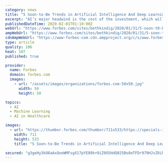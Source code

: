 ```yaml
---
category: news
title: "5 Soon-to-Be Trends in Artificial Intelligence And Deep Learning"
excerpt: "AI’s major headwind is the cost of the investment, which will skew returns in the short-term. When the turnaround occurs, however, companies who are making the investment can expect to be rewarded disproportionately with a wide performance gap and up to double the cash flow."
publishedDateTime: 2020-02-01T01:10:00Z
webUrl: "https://www.forbes.com/sites/bethkindig/2020/01/31/5-soon-t0-be-trends-in-artificial-intelligence-and-deep-learning/"
ampWebUrl: "https://www.forbes.com/sites/bethkindig/2020/01/31/5-soon-t0-be-trends-in-artificial-intelligence-and-deep-learning/amp/"
cdnAmpWebUrl: "https://www-forbes-com.cdn.ampproject.org/c/s/www.forbes.com/sites/bethkindig/2020/01/31/5-soon-t0-be-trends-in-artificial-intelligence-and-deep-learning/amp/"
type: article
quality: 106
heat: 107
published: true

provider:
  name: Forbes
  domain: forbes.com
  images:
    - url: "/assets/images/organizations/forbes.com-50x50.jpg"
      width: 50
      height: 50

topics:
  - AI
  - Machine Learning
  - AI in Healthcare

images:
  - url: "https://thumbor.forbes.com/thumbor/711x533/https://specials-images.forbesimg.com/imageserve/5e34ccbef133f400076b5a6a/960x0.jpg?fit=scale"
    width: 711
    height: 533
    title: "5 Soon-to-Be Trends in Artificial Intelligence And Deep Learning"

secured: "g3geHy3kO8aAxQoeWMFsgX17pYE89k+9iZ0OSHdQ025Bo8eTFDr979HJvZ0ihnIa3UE3N2MgdzCoD1qVe1F910SSXMrPlXbQKL6EPEkJCu5WPxKkiQjaCCVlY/bYkhzQ9VzfOQazhWc4Gj7hYWzDhrT29L26P6J1U1R6dX7+5uW9VgoDODv6//dogXjy46KR4gXZHcx/66rIJrmdJlAyGpmPSg5CQCcZlh+eSHi6UZ+WC64/fcdQIrKpGQ2uMOXQro/caJiL2n6thllOS45X03gN3rLepe0uErtZXXMaSU1qOJtipE9jOXGx9JD+0Ouuc/ZgVzBkgCsHwgxTk2P+TBiacuqT0gujqh0tB4iVCtsIWGX1yvNKOmq4Z0DdTVj2uwYsaZuy+LHEeRxZ3ZdIxuswYyyaHxzVCDAzzL2n/FXqo2DsXDsym3KsEqfGTW8HYLBgQi5d9PTbb6YeEY5fGsYlPo+VFKq67+grlvm3ECU=;wjWVFNvPH/ViWf2WtEJOLQ=="
---
```


